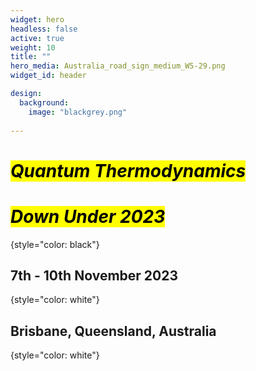 ```yaml
---
widget: hero
headless: false
active: true
weight: 10
title: ""
hero_media: Australia_road_sign_medium_W5-29.png
widget_id: header

design:
  background:
    image: "blackgrey.png"
    
---
```


# <mark>*Quantum Thermodynamics*</mark>
# <mark>*Down Under 2023*</mark>
{style="color: black"}
<br>

## 7th - 10th November 2023
{style="color: white"}
## Brisbane, Queensland, Australia
{style="color: white"}

<br>
